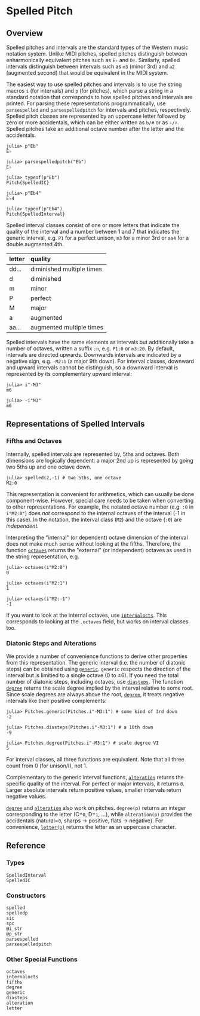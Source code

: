 # Spelled Pitch

## Overview

Spelled pitches and intervals are the standard types of the Western music notation system.
Unlike MIDI pitches, spelled pitches distinguish between enharmonically equivalent pitches
such as `E♭` and `D♯`.
Similarly, spelled intervals distinguish between intervals
such as `m3` (minor 3rd) and `a2` (augmented second) that would be equivalent in the MIDI system.

The easiest way to use spelled pitches and intervals is
to use the string macros `i` (for intervals) and `p` (for pitches),
which parse a string in a standard notation
that corresponds to how spelled pitches and intervals are printed.
For parsing these representations programmatically,
use `parsespelled` and `parsespelledpitch` for intervals and pitches, respectively.
Spelled pitch classes are represented by an uppercase letter followed by zero or more accidentals,
which can be either written as `b/#` or as `♭/♯`.
Spelled pitches take an additional octave number after the letter and the accidentals.

```julia-repl
julia> p"Eb"
E♭

julia> parsespelledpitch("Eb")
E♭

julia> typeof(p"Eb")
Pitch{SpelledIC}

julia> p"Eb4"
E♭4

julia> typeof(p"Eb4")
Pitch{SpelledInterval}
```

Spelled interval classes consist of one or more letters that indicate the quality of the interval
and a number between 1 and 7 that indicates the generic interval,
e.g. `P1` for a perfect unison, `m3` for a minor 3rd or `aa4` for a double augmented 4th.

|letter|quality                  |
|:-----|:------------------------|
|dd... |diminished multiple times|
|d     |diminished               |
|m     |minor                    |
|P     |perfect                  |
|M     |major                    |
|a     |augmented                |
|aa... |augmented multiple times |

Spelled intervals have the same elements as intervals but additionally take a number of octaves,
written a suffix `:n`, e.g. `P1:0` or `m3:20`.
By default, intervals are directed upwards. Downwards intervals are indicated by a negative sign,
e.g. `-M2:1` (a major 9th down).
For interval classes, downward and upward intervals cannot be distinguish,
so a downward interval is represented by its complementary upward interval:

```julia-repl
julia> i"-M3"
m6

julia> -i"M3"
m6
```

## Representations of Spelled Intervals

### Fifths and Octaves

Internally, spelled intervals are represented by, 5ths and octaves.
Both dimensions are logically dependent:
a major 2nd up is represented by going two 5ths up and one octave down.
```julia-repl
julia> spelled(2,-1) # two 5ths, one octave
M2:0
```
This representation is convenient for arithmetics, which can usually be done component-wise.
However, special care needs to be taken when converting to other representations.
For example, the notated octave number (e.g. `:0` in `i"M2:0"`)
does *not* correspond to the internal octaves of the interval (-1 in this case).
In the notation, the interval class (`M2`) and the octave (`:0`) are *independent*.

Interpreting the "internal" (or dependent) octave dimension of the interval
does not make much sense without looking at the fifths.
Therefore, the function [`octaves`](@ref) returns the "external" (or independent) octaves
as used in the string representation, e.g.
```julia-repl
julia> octaves(i"M2:0")
0

julia> octaves(i"M2:1")
1

julia> octaves(i"M2:-1")
-1
```
If you want to look at the internal octaves, use [`internalocts`](@ref).
This corresponds to looking at the `.octaves` field, but works on interval classes too.

### Diatonic Steps and Alterations

We provide a number of convenience functions to derive other properties from this representation.
The generic interval (i.e. the number of diatonic steps) can be obtained using [`generic`](@ref).
`generic` respects the direction of the interval but is limitied to a single octave (0 to ±6).
If you need the total number of diatonic steps, including octaves, use [`diasteps`](@ref).
The function [`degree`](@ref) returns the scale degree implied by the interval relative to some root.
Since scale degrees are always above the root, [`degree`](@ref),
it treats negative intervals like their positive complements:
```julia-repl
julia> Pitches.generic(Pitches.i"-M3:1") # some kind of 3rd down
-2

julia> Pitches.diasteps(Pitches.i"-M3:1") # a 10th down
-9

julia> Pitches.degree(Pitches.i"-M3:1") # scale degree VI
5
```
For interval classes, all three functions are equivalent.
Note that all three count from 0 (for unison/I), not 1.

Complementary to the generic interval functions,
[`alteration`](@ref) returns the specific quality of the interval.
For perfect or major intervals, it returns `0`.
Larger absolute intervals return positive values,
smaller intervals return negative values.

[`degree`](@ref) and [`alteration`](@ref) also work on pitches.
`degree(p)` returns an integer corresponding to the letter (C=`0`, D=`1`, ...),
while `alteration(p)` provides the accidentals (natural=`0`, sharps -> positive, flats -> negative).
For convenience, [`letter(p)`](@ref) returns the letter as an uppercase character.

## Reference

### Types

```@docs
SpelledInterval
SpelledIC
```

### Constructors

```@docs
spelled
spelledp
sic
spc
@i_str
@p_str
parsespelled
parsespelledpitch
```

### Other Special Functions

```@docs
octaves
internalocts
fifths
degree
generic
diasteps
alteration
letter
```
